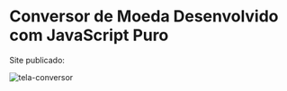# Conversor de Moeda Desenvolvido com JavaScript Puro

Site publicado: 

![tela-conversor](https://user-images.githubusercontent.com/54381970/97082837-ed1fab80-15e2-11eb-9d28-4e23885093e0.png)

